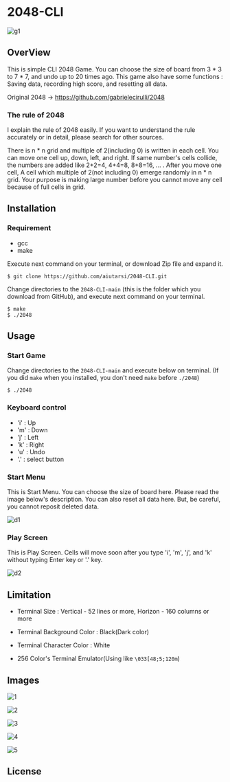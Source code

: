 # 2048-CLI

![g1](img/g1.gif)

## OverView

This is simple CLI 2048 Game. You can choose the size of board from 3 * 3 to 7 * 7, and undo up to 20 times ago. This game also have some functions : Saving data, recording high score, and resetting all data.

Original 2048 -> https://github.com/gabrielecirulli/2048

### The rule of 2048

I explain the rule of 2048 easily. If you want to understand the rule accurately or in detail, please search for other sources.

There is n * n grid and multiple of 2(including 0) is written in each cell. You can move one cell up, down, left, and right. If same number's cells collide, the numbers are added like 2+2=4, 4+4=8, 8+8=16, ... . After you move one cell, A cell which multiple of 2(not including 0) emerge randomly in n * n grid. Your purpose is making large number before you cannot move any cell because of full cells in grid.

## Installation

### Requirement

* gcc
* make


Execute next command on your terminal, or download Zip file and expand it.

```
$ git clone https://github.com/aiutarsi/2048-CLI.git
```

Change directories to the `2048-CLI-main` (this is the folder which you download from GitHub), and execute next command on your terminal.

```
$ make
$ ./2048
```

## Usage

### Start Game

Change directories to the `2048-CLI-main` and execute below on terminal. (If you did `make` when you installed, you don't need `make` before `./2048`)

```
$ ./2048
```

### Keyboard control

* 'i' : Up
* 'm' : Down
* 'j' : Left
* 'k' : Right
* 'u' : Undo
* '.' : select button

### Start Menu

This is Start Menu. You can choose the size of board here. Please read the image below's description. You can also reset all data here. But, be careful, you cannot reposit deleted data.

![d1](img/d1.png)

### Play Screen

This is Play Screen. Cells will move soon after you type 'i', 'm', 'j', and 'k' without typing Enter key or '.' key.

![d2](img/d2.png)

## Limitation

* Terminal Size : Vertical - 52 lines or more, Horizon - 160 columns or more

* Terminal Background Color : Black(Dark color)

* Terminal Character Color : White

* 256 Color's Terminal Emulator(Using like `\033[48;5;120m`)

## Images

![1](img/1.png)

![2](img/2.png)

![3](img/3.png)

![4](img/4.png)

![5](img/5.png)

## License